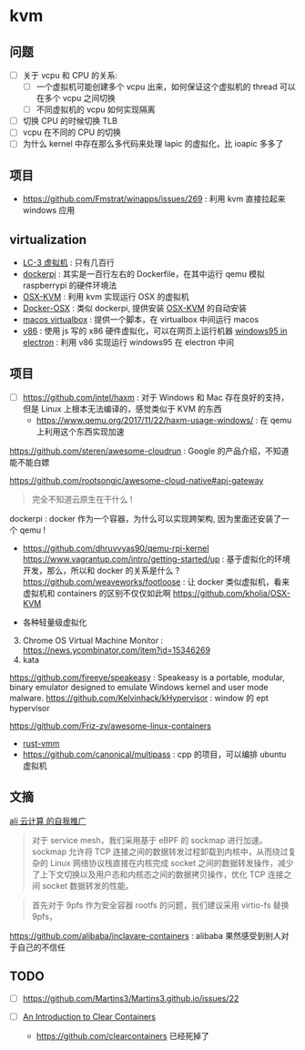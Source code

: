 # kvm

## 问题
- [ ] 关于 vcpu 和 CPU 的关系:
  - [ ] 一个虚拟机可能创建多个 vcpu 出来，如何保证这个虚拟机的 thread 可以在多个 vcpu 之间切换
  - [ ] 不同虚拟机的 vcpu 如何实现隔离
- [ ] 切换 CPU 的时候切换 TLB
- [ ] vcpu 在不同的 CPU 的切换
- [ ] 为什么 kernel 中存在那么多代码来处理 lapic 的虚拟化，比 ioapic 多多了

## 项目
- https://github.com/Fmstrat/winapps/issues/269 : 利用 kvm 直接拉起来 windows 应用

## virtualization
- [LC-3 虚拟机](https://justinmeiners.github.io/) : 只有几百行
- [dockerpi](https://github.com/lukechilds/dockerpi) : 其实是一百行左右的 Dockerfile，在其中运行 qemu 模拟 raspberrypi 的硬件环境法
- [OSX-KVM](https://github.com/kholia/OSX-KVM) : 利用 kvm 实现运行 OSX 的虚拟机
- [Docker-OSX](https://github.com/sickcodes/Docker-OSX) : 类似 dockerpi, 提供安装 [OSX-KVM](https://github.com/kholia/OSX-KVM) 的自动安装
- [macos virtualbox](https://github.com/myspaghetti/macos-virtualbox) : 提供一个脚本，在 virtualbox 中间运行 macos
- [v86](https://github.com/copy/v86/) : 使用 js 写的 x86 硬件虚拟化，可以在网页上运行机器 [windows95 in electron](https://github.com/felixrieseberg/windows95) : 利用 v86 实现运行 windows95 在 electron 中间

## 项目
- [ ] https://github.com/intel/haxm : 对于 Windows 和 Mac 存在良好的支持，但是 Linux 上根本无法编译的，感觉类似于 KVM 的东西
  - https://www.qemu.org/2017/11/22/haxm-usage-windows/ : 在 qemu 上利用这个东西实现加速

https://github.com/steren/awesome-cloudrun : Google 的产品介绍，不知道能不能白嫖

https://github.com/rootsongjc/awesome-cloud-native#api-gateway
> 完全不知道云原生在干什么 !

dockerpi : docker 作为一个容器，为什么可以实现跨架构, 因为里面还安装了一个 qemu !
  - https://github.com/dhruvvyas90/qemu-rpi-kernel
https://www.vagrantup.com/intro/getting-started/up : 基于虚拟化的环境开发，那么，所以和 docker 的关系是什么 ?
https://github.com/weaveworks/footloose : 让 docker 类似虚拟机，看来虚拟机和 containers 的区别不仅仅如此啊
https://github.com/kholia/OSX-KVM

- 各种轻量级虚拟化
3. Chrome OS Virtual Machine Monitor : https://news.ycombinator.com/item?id=15346269
5. kata

https://github.com/fireeye/speakeasy : Speakeasy is a portable, modular, binary emulator designed to emulate Windows kernel and user mode malware.
https://github.com/Kelvinhack/kHypervisor : window 的 ept hypervisor

https://github.com/Friz-zy/awesome-linux-containers

- [rust-vmm](https://github.com/rust-vmm/kvm-bindings)
- https://github.com/canonical/multipass : cpp 的项目，可以编排 ubuntu 虚拟机

## 文摘
[ali 云计算 的自我推广](https://mp.weixin.qq.com/s/5WKDZfzIQE3QB-Io1lmG-w)

> 对于 service mesh，我们采用基于 eBPF 的 sockmap 进行加速。sockmap 允许将 TCP 连接之间的数据转发过程卸载到内核中，从而绕过复杂的 Linux 网络协议栈直接在内核完成 socket 之间的数据转发操作，减少了上下文切换以及用户态和内核态之间的数据拷贝操作，优化 TCP 连接之间 socket 数据转发的性能。

> 首先对于 9pfs 作为安全容器 rootfs 的问题，我们建议采用 virtio-fs 替换 9pfs，

https://github.com/alibaba/inclavare-containers : alibaba 果然感受到别人对于自己的不信任

## TODO
- [ ] https://github.com/Martins3/Martins3.github.io/issues/22

- [ ] [An Introduction to Clear Containers](https://lwn.net/Articles/644675/)
  - https://github.com/clearcontainers 已经死掉了
